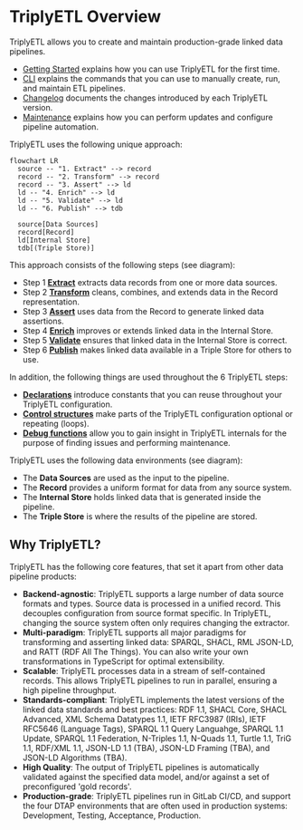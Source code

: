 # TriplyETL Overview
TriplyETL allows you to create and maintain production-grade linked data pipelines.

- [Getting Started](getting-started) explains how you can use TriplyETL for the first time.
- [CLI](cli) explains the commands that you can use to manually create, run, and maintain ETL pipelines.
- [Changelog](changelog) documents the changes introduced by each TriplyETL version.
- [Maintenance](maintenance) explains how you can perform updates and configure pipeline automation.

TriplyETL uses the following unique approach:

```mermaid
flowchart LR
  source -- "1. Extract" --> record
  record -- "2. Transform" --> record
  record -- "3. Assert" --> ld
  ld -- "4. Enrich" --> ld
  ld -- "5. Validate" --> ld
  ld -- "6. Publish" --> tdb

  source[Data Sources]
  record[Record]
  ld[Internal Store]
  tdb[(Triple Store)]
```

This approach consists of the following steps (see diagram):

- Step 1 [**Extract**](extract) extracts data records from one or more data sources.
- Step 2 [**Transform**](transform) cleans, combines, and extends data in the Record representation.
- Step 3 [**Assert**](assert) uses data from the Record to generate linked data assertions.
- Step 4 [**Enrich**](enrich) improves or extends linked data in the Internal Store.
- Step 5 [**Validate**](validate) ensures that linked data in the Internal Store is correct.
- Step 6 [**Publish**](publish) makes linked data available in a Triple Store for others to use.

In addition, the following things are used throughout the 6 TriplyETL steps:

- [**Declarations**](declare) introduce constants that you can reuse throughout your TriplyETL configuration.
- [**Control structures**](control) make parts of the TriplyETL configuration optional or repeating (loops).
- [**Debug functions**](debug) allow you to gain insight in TriplyETL internals for the purpose of finding issues and performing maintenance.

TriplyETL uses the following data environments (see diagram):

- The **Data Sources** are used as the input to the pipeline.
- The **Record** provides a uniform format for data from any source system.
- The **Internal Store** holds linked data that is generated inside the pipeline.
- The **Triple Store** is where the results of the pipeline are stored.

<!-- TODO
## Reference

The following pages document all TriplyETL features and configuration options:

- [**Source Connectors**](source-connectors) allows your TriplyETL pipeline to connect to a large number of source systems: relational databases, APIs, spreadsheets, etc.
- [**Declarations**](declarations) allow you to declare and later reuse commonly uses IRI prefixes, graph names, etc.
- Paradigms: TriplyETL supports multiple parasigms for *transforming* source data and *asserting* linked data.
- [**Transformations**](transformations)
  - [**JSON-LD**](transformations/jsonld) Transform records with JSON-LD Frames, assert linked data usong JSON-LD Expansion and Deserialization.
  - [**RATT**](transformations/ratt) RDF All The Things
    - [**Assertions**](transformations/ratt/assertions)
    - [**Transformations**](transformations/ratt/transformations)
  - [**SHACL**](transformations/shacl) Generate additional linked data by applying SHACL Rules.
  - [**SPARQL**](transformations/sparql) Transform from and to linked data (graph-to-graph) with SPARQL Construct and SPARQL Update.
- [**Publication**](publication) allow you to store the output of your TriplyETL pipeline in a data catalog.
- [**Validation**](validation) ensures that data generated by your TriplyETL pipeline conforms to your data model.
  - [**Graph Comparison**](validation/graph-comparison)
  - [**SHACL Validation**](validation/shacl)
- [**Control Structures**](control-structures)
- [**Debugging**](debugging)
- [**Production Systems**](production-systems) allows your TriplyETL pipelines to run in the four DTAP environments that are commonly used in production systems: Development, Testing, Acceptance, and Production.

    - [**Frames**](transformations/jsonld/frames) Transform source data records by applying one or more JSON-LD Frames.
    - [**Expansion**](transformations/jsonld/expansion) Assert linked data by applying JSON-LD Expansion to source data records.
    - [**Tree-shaped data**](transformations/ratt/tree-shaped-data)
    - [**Numeric data**](transformations/ratt/numeric-data)
  - [**RML**](transformations/rml) Perform transformations and assertions with RML.
-->

## Why TriplyETL?

TriplyETL has the following core features, that set it apart from other data pipeline products:

- **Backend-agnostic**: TriplyETL supports a large number of data source formats and types. Source data is processed in a unified record. This decouples configuration from source format specific. In TriplyETL, changing the source system often only requires changing the extractor.
- **Multi-paradigm**: TriplyETL supports all major paradigms for transforming and asserting linked data: SPARQL, SHACL, RML JSON-LD, and RATT (RDF All The Things).  You can also write your own transformations in TypeScript for optimal extensibility.
- **Scalable**: TriplyETL processes data in a stream of self-contained records.  This allows TriplyETL pipelines to run in parallel, ensuring a high pipeline throughput.
- **Standards-compliant**: TriplyETL implements the latest versions of the linked data standards and best practices: RDF 1.1, SHACL Core, SHACL Advanced, XML Schema Datatypes 1.1, IETF RFC3987 (IRIs), IETF RFC5646 (Language Tags), SPARQL 1.1 Query Languahge, SPARQL 1.1 Update, SPARQL 1.1 Federation, N-Triples 1.1, N-Quads 1.1, Turtle 1.1, TriG 1.1, RDF/XML 1.1, JSON-LD 1.1 (TBA), JSON-LD Framing (TBA), and JSON-LD Algorithms (TBA).
- **High Quality**: The output of TriplyETL pipelines is automatically validated against the specified data model, and/or against a set of preconfigured 'gold records'.
- **Production-grade**: TriplyETL pipelines run in GitLab CI/CD, and support the four DTAP environments that are often used in production systems: Development, Testing, Acceptance, Production.
